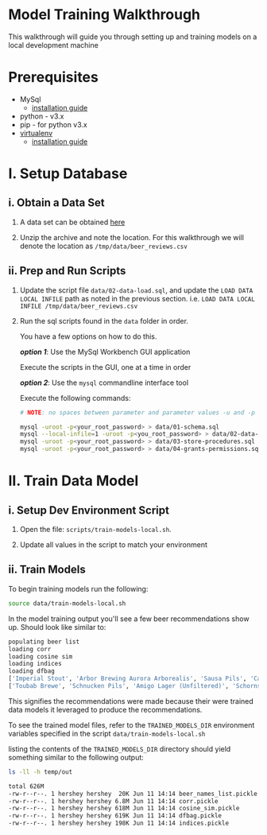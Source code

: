 # Model Training Walkthrough

This walkthrough will guide you through setting up and training models on a local development machine

# Prerequisites

- MySql
    - [installation guide](https://dev.mysql.com/doc/refman/8.0/en/installing.html)
- python - v3.x
- pip - for python v3.x
- [virtualenv](https://virtualenv.pypa.io/en/latest/)
    - [installation guide](https://docs.python-guide.org/dev/virtualenvs/#lower-level-virtualenv)

# I. Setup Database

## i. Obtain a Data Set

1. A data set can be obtained [here](https://github.com/beer-horoscope/beer-review-data-set/raw/main/beer_reviews_data.zip)

2. Unzip the archive and note the location. For this walkthrough we will denote the location as `/tmp/data/beer_reviews.csv`

## ii. Prep and Run Scripts

1. Update the script file `data/02-data-load.sql`, and update the `LOAD DATA LOCAL INFILE` path as noted in the previous section. i.e. `LOAD DATA LOCAL INFILE /tmp/data/beer_reviews.csv` 

2. Run the sql scripts found in the `data` folder in order. 

    You have a few options on how to do this. 

    ***option 1***: Use the MySql Workbench GUI application

    Execute the scripts in the GUI, one at a time in order

    ***option 2***: Use the `mysql` commandline interface tool

    Execute the following commands: 

    ```bash
    # NOTE: no spaces between parameter and parameter values -u and -p

    mysql -uroot -p<your_root_password> > data/01-schema.sql
    mysql --local-infile=1 -uroot -p<you_root_password> > data/02-data-load.sql
    mysql -uroot -p<your_root_password> > data/03-store-procedures.sql
    mysql -uroot -p<your_root_password> > data/04-grants-permissions.sql
    ```

# II. Train Data Model

## i. Setup Dev Environment Script

1. Open the file: `scripts/train-models-local.sh`.

2. Update all values in the script to match your environment

## ii. Train Models

To begin training models run the following: 

```bash
source data/train-models-local.sh
```

In the model training output you'll see a few beer recommendations show up. Should look like similar to: 

```bash
populating beer list
loading corr
loading cosine sim
loading indices
loading dfbag
['Imperial Stout', 'Arbor Brewing Aurora Arborealis', 'Sausa Pils', 'Cauldron DIPA']
['Toubab Brewe', 'Schnucken Pils', 'Amigo Lager (Unfiltered)', 'Schornstein Pilsen Natural', 'Königsbacher Zischke' , 'Pissy Pelican Pale Ale', 'English Dark Mild', '"Harboe Pilsner 3', 'Barrel Aged Frosted Frog Christmas Ale', 'Anvil Steam']
```

This signifies the recommendations were made because their were trained data models it leveraged to produce the recommendations. 

To see the trained model files, refer to the `TRAINED_MODELS_DIR` environment variables specified in the script `data/train-models-local.sh`

listing the contents of the `TRAINED_MODELS_DIR` directory should yield something similar to the following output: 

```bash
ls -ll -h temp/out

total 626M
-rw-r--r--. 1 hershey hershey  20K Jun 11 14:14 beer_names_list.pickle
-rw-r--r--. 1 hershey hershey 6.8M Jun 11 14:14 corr.pickle
-rw-r--r--. 1 hershey hershey 618M Jun 11 14:14 cosine_sim.pickle
-rw-r--r--. 1 hershey hershey 619K Jun 11 14:14 dfbag.pickle
-rw-r--r--. 1 hershey hershey 198K Jun 11 14:14 indices.pickle
```

